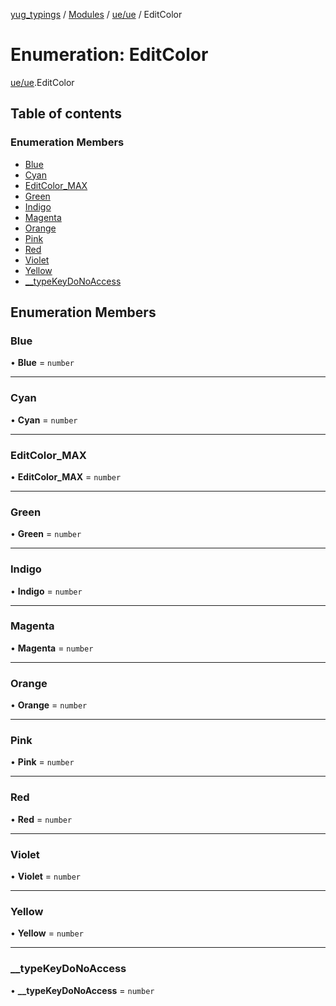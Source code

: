 [yug_typings](../README.md) / [Modules](../modules.md) / [ue/ue](../modules/ue_ue.md) / EditColor

# Enumeration: EditColor

[ue/ue](../modules/ue_ue.md).EditColor

## Table of contents

### Enumeration Members

- [Blue](ue_ue.EditColor.md#blue)
- [Cyan](ue_ue.EditColor.md#cyan)
- [EditColor\_MAX](ue_ue.EditColor.md#editcolor_max)
- [Green](ue_ue.EditColor.md#green)
- [Indigo](ue_ue.EditColor.md#indigo)
- [Magenta](ue_ue.EditColor.md#magenta)
- [Orange](ue_ue.EditColor.md#orange)
- [Pink](ue_ue.EditColor.md#pink)
- [Red](ue_ue.EditColor.md#red)
- [Violet](ue_ue.EditColor.md#violet)
- [Yellow](ue_ue.EditColor.md#yellow)
- [\_\_typeKeyDoNoAccess](ue_ue.EditColor.md#__typekeydonoaccess)

## Enumeration Members

### Blue

• **Blue** = `number`

___

### Cyan

• **Cyan** = `number`

___

### EditColor\_MAX

• **EditColor\_MAX** = `number`

___

### Green

• **Green** = `number`

___

### Indigo

• **Indigo** = `number`

___

### Magenta

• **Magenta** = `number`

___

### Orange

• **Orange** = `number`

___

### Pink

• **Pink** = `number`

___

### Red

• **Red** = `number`

___

### Violet

• **Violet** = `number`

___

### Yellow

• **Yellow** = `number`

___

### \_\_typeKeyDoNoAccess

• **\_\_typeKeyDoNoAccess** = `number`
